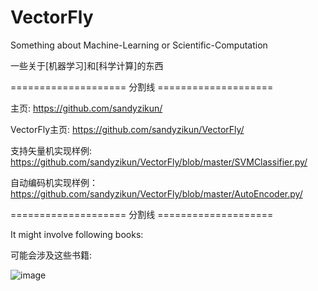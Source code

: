 # VectorFly

Something about Machine-Learning or Scientific-Computation

一些关于\[机器学习\]和\[科学计算\]的东西

==================== 分割线 ====================

主页: https://github.com/sandyzikun/

VectorFly主页: https://github.com/sandyzikun/VectorFly/

支持矢量机实现样例: https://github.com/sandyzikun/VectorFly/blob/master/SVMClassifier.py/

自动编码机实现样例：https://github.com/sandyzikun/VectorFly/blob/master/AutoEncoder.py/

==================== 分割线 ====================

It might involve following books:

可能会涉及这些书籍:

![image](http://img3x1.ddimg.cn/91/9/1481248981-1_w_1.jpg)
